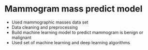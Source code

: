 # Mammogram mass predict model
- Used mammographic masses data set
- Data cleaning and preprocessing 
- Build machine learning model to predict mammogram is benign or malignant
- Used set of machine learning and deep learning algorithms
